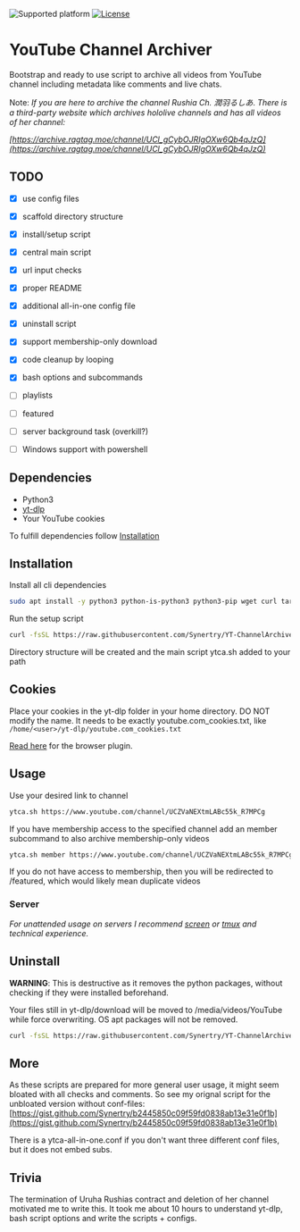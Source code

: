 
![Supported platform](https://img.shields.io/badge/OS-Ubuntu-orange)
[![License](https://img.shields.io/badge/License-Boost_1.0-lightblue.svg)](https://www.boost.org/LICENSE_1_0.txt)

# YouTube Channel Archiver

Bootstrap and ready to use script to archive all videos from YouTube channel including metadata like comments and live chats.


Note: *If you are here to archive the channel Rushia Ch. 潤羽るしあ*.
*There is a third-party website which archives hololive channels and has all videos of her channel:*

*[https://archive.ragtag.moe/channel/UCl_gCybOJRIgOXw6Qb4qJzQ](https://archive.ragtag.moe/channel/UCl_gCybOJRIgOXw6Qb4qJzQ)*


## TODO

- [x] use config files
- [x] scaffold directory structure
- [x] install/setup script
- [x] central main script
- [x] url input checks
- [x] proper README
- [x] additional all-in-one config file
- [x] uninstall script
- [x] support membership-only download
- [x] code cleanup by looping
- [x] bash options and subcommands
- [ ] playlists
- [ ] featured
- [ ] server background task (overkill?)
- [ ] Windows support with powershell


## Dependencies

- Python3
- [yt-dlp](https://github.com/yt-dlp/yt-dlp)
- Your YouTube cookies

To fulfill dependencies follow [Installation](https://github.com/Synertry/YT-ChannelArchiver#Installation)


## Installation

Install all cli dependencies
```sh
sudo apt install -y python3 python-is-python3 python3-pip wget curl tar
```

Run the setup script
```sh
curl -fsSL https://raw.githubusercontent.com/Synertry/YT-ChannelArchiver/main/deploy/ytca-setup.sh | bash
```

Directory structure will be created and the main script ytca.sh added to your path


## Cookies

Place your cookies in the yt-dlp folder in your home directory.
DO NOT modify the name. It needs to be exactly youtube.com_cookies.txt, like
`/home/<user>/yt-dlp/youtube.com_cookies.txt`

[Read here](https://github.com/ytdl-org/youtube-dl#how-do-i-pass-cookies-to-youtube-dl) for the browser plugin.


## Usage

Use your desired link to channel

```sh
ytca.sh https://www.youtube.com/channel/UCZVaNEXtmLABc55k_R7MPCg
```

If you have membership access to the specified channel add an member subcommand to also archive membership-only videos
```sh
ytca.sh member https://www.youtube.com/channel/UCZVaNEXtmLABc55k_R7MPCg
```
If you do not have access to membership, then you will be redirected to /featured, which would likely mean duplicate videos

### Server

*For unattended usage on servers I recommend [screen](https://linuxize.com/post/how-to-use-linux-screen/) or [tmux](https://linuxize.com/post/getting-started-with-tmux/) and technical experience.*


## Uninstall

**WARNING**:
This is destructive as it removes the python packages, without checking if they were installed beforehand.

Your files still in yt-dlp/download will be moved to /media/videos/YouTube while force overwriting.
OS apt packages will not be removed.


```sh
curl -fsSL https://raw.githubusercontent.com/Synertry/YT-ChannelArchiver/main/deploy/ytca-uninstall.sh | bash
```


## More

As these scripts are prepared for more general user usage, it might seem bloated with all checks and comments.
So see my orignal script for the unbloated version without conf-files: [https://gist.github.com/Synertry/b2445850c09f59fd0838ab13e31e0f1b](https://gist.github.com/Synertry/b2445850c09f59fd0838ab13e31e0f1b)

There is a ytca-all-in-one.conf if you don't want three different conf files, but it does not embed subs.


## Trivia

The termination of Uruha Rushias contract and deletion of her channel motivated me to write this.
It took me about 10 hours to understand yt-dlp, bash script options and write the scripts + configs.